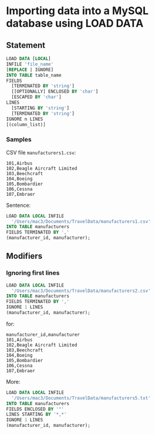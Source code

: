# Importing data into a MySQL database using LOAD DATA

## Statement

```sql
LOAD DATA [LOCAL] 
INFILE 'file_name'
[REPLACE | IGNORE]
INTO TABLE table_name
FIELDS
  [TERMINATED BY 'string']
  [[OPTIONALLY] ENCLOSED BY 'char']
  [ESCAPED BY 'char']
LINES
  [STARTING BY 'string']
  [TERMINATED BY 'string']
IGNORE n LINES
[(column_list)]
```

### Samples

CSV file `manufacturers1.csv`:

```csv
101,Airbus
102,Beagle Aircraft Limited
103,Beechcraft
104,Boeing
105,Bombardier
106,Cessna
107,Embraer
```

Sentence:

```sql
LOAD DATA LOCAL INFILE 
  '/Users/mac3/Documents/TravelData/manufacturers1.csv' 
INTO TABLE manufacturers 
FIELDS TERMINATED BY ',' 
(manufacturer_id, manufacturer);
```

## Modifiers

### Ignoring first lines

```sql
LOAD DATA LOCAL INFILE 
  '/Users/mac3/Documents/TravelData/manufacturers2.csv' 
INTO TABLE manufacturers 
FIELDS TERMINATED BY ',' 
IGNORE 1 LINES
(manufacturer_id, manufacturer);
```

for:

```csv
manufacturer_id,manufacturer
101,Airbus
102,Beagle Aircraft Limited
103,Beechcraft
104,Boeing
105,Bombardier
106,Cessna
107,Embraer
```

More: 

```sql
LOAD DATA LOCAL INFILE 
  '/Users/mac3/Documents/TravelData/manufacturers5.txt' 
INTO TABLE manufacturers 
FIELDS ENCLOSED BY '"'
LINES STARTING BY '*,*'
IGNORE 1 LINES
(manufacturer_id, manufacturer);
```


